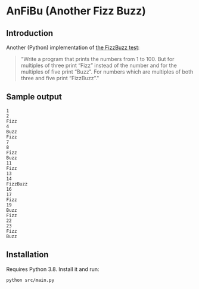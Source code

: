 # AnFiBu (Another Fizz Buzz)

## Introduction

Another (Python) implementation of [the FizzBuzz test](http://wiki.c2.com/?FizzBuzzTest):

> "Write a program that prints the numbers from 1 to 100. But for multiples of three print “Fizz” instead of the number and for the multiples of five print “Buzz”. For numbers which are multiples of both three and five print “FizzBuzz”."

## Sample output

```text
1
2
Fizz
4
Buzz
Fizz
7
8
Fizz
Buzz
11
Fizz
13
14
FizzBuzz
16
17
Fizz
19
Buzz
Fizz
22
23
Fizz
Buzz
```

## Installation

Requires Python 3.8. Install it and run:

```
python src/main.py
```